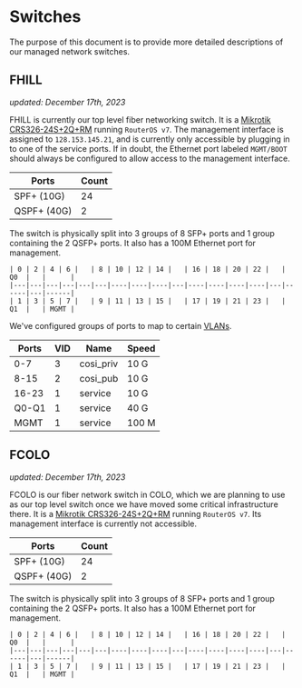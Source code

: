 # Switches 

The purpose of this document is to provide more detailed descriptions of our managed network switches. 

## FHILL

_updated: December 17th, 2023_

FHILL is currently our top level fiber networking switch. It is a
[Mikrotik CRS326-24S+2Q+RM](https://mikrotik.com/product/crs326_24s_2q_rm)
running `RouterOS v7`. The management interface is assigned to `128.153.145.21`,
and is currently only accessible by plugging in to one of the service ports.
If in doubt, the Ethernet port labeled `MGMT/BOOT` should always be configured
to allow access to the management interface.

| Ports | Count |
|-------------|-------|
| SPF+ (10G)  | 24    |
| QSPF+ (40G) | 2     |

The switch is physically split into 3 groups of 8 SFP+ ports and 1 group
containing the 2 QSFP+ ports. It also has a 100M Ethernet port for management.

```
| 0 | 2 | 4 | 6 |   | 8 | 10 | 12 | 14 |   | 16 | 18 | 20 | 22 |   |  Q0  |   |      |
|---|---|---|---|---|---|----|----|----|---|----|----|----|----|---|------|---|------|
| 1 | 3 | 5 | 7 |   | 9 | 11 | 13 | 15 |   | 17 | 19 | 21 | 23 |   |  Q1  |   | MGMT |
```

We've configured groups of ports to map to certain [VLANs](../network/vlans.md).

| Ports | VID | Name       | Speed |
|-------|-----|------------|-------|
| 0-7   | 3   | cosi\_priv | 10 G  |
| 8-15  | 2   | cosi\_pub  | 10 G  |
| 16-23 | 1   | service    | 10 G  |
| Q0-Q1 | 1   | service    | 40 G  |
| MGMT  | 1   | service    | 100 M |

## FCOLO

_updated: December 17th, 2023_

FCOLO is our fiber network switch in COLO, which we are planning to use as our
top level switch once we have moved some critical infrastructure there. It is a
[Mikrotik CRS326-24S+2Q+RM](https://mikrotik.com/product/crs326_24s_2q_rm)
running `RouterOS v7`. Its management interface is currently not accessible.

| Ports | Count |
|-------------|-------|
| SPF+ (10G)  | 24    |
| QSPF+ (40G) | 2     |

The switch is physically split into 3 groups of 8 SFP+ ports and 1 group
containing the 2 QSFP+ ports. It also has a 100M Ethernet port for management.

```
| 0 | 2 | 4 | 6 |   | 8 | 10 | 12 | 14 |   | 16 | 18 | 20 | 22 |   |  Q0  |   |      |
|---|---|---|---|---|---|----|----|----|---|----|----|----|----|---|------|---|------|
| 1 | 3 | 5 | 7 |   | 9 | 11 | 13 | 15 |   | 17 | 19 | 21 | 23 |   |  Q1  |   | MGMT |
```
